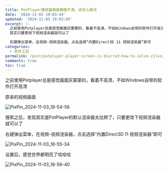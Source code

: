 ```yaml
---
title: PotPlayer播放器画面模糊不清，该怎么解决
date: '2024-11-03 19:03:44'
updated: '2024-11-03 19:03:45'
excerpt: |-
  之前使用Potplayer总是感觉画面灰蒙蒙的，看着不高清，不如Windows自带的软件打开高清
  其实只要更改下视频渲染器就可以了

  右键弹出菜单，在视频-视频渲染器，点击选择“内置Direct3D 11 视频渲染器”即可
categories:
  - 软件工具
permalink: /post/potplayer-player-screen-is-blurred-how-to-solve-z1lvozo.html
comments: true
toc: true
---
```




之前使用Potplayer总是感觉画面灰蒙蒙的，看着不高清，不如Windows自带的软件打开高清

原来的视频画面

​![PixPin_2024-11-03_18-54-56](https://fastly.jsdelivr.net/assets/PixPin_2024-11-03_18-54-56-20241103185500-ieq77fg.png)​

搜索之后，发现其实是PotPlayer的默认渲染器太拉跨了，只要更改下视频渲染器就可以了

右键弹出菜单，在视频-视频渲染器，点击选择“内置Direct3D 11 视频渲染器”即可

​![PixPin_2024-11-03_18-55-34](https://fastly.jsdelivr.net/assets/PixPin_2024-11-03_18-55-34-20241103185536-t6h9p3i.png)​

设置后，感觉世界都明亮了哈哈哈

​![PixPin_2024-11-03_18-56-40](https://fastly.jsdelivr.net/assets/PixPin_2024-11-03_18-56-40-20241103185644-nzjmdp6.png)​
